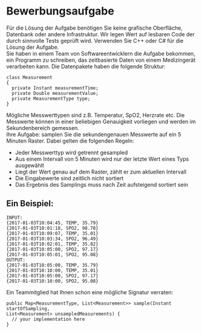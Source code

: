 # Bewerbungsaufgabe

Für die Lösung der Aufgabe benötigen Sie keine grafische Oberfläche, Datenbank oder andere Infrastruktur. Wir legen Wert auf lesbaren Code der durch sinnvolle Tests geprüft wird. Verwenden Sie C++ oder C# für die Lösung der Aufgabe.  
Sie haben in einem Team von Softwareentwicklern die Aufgabe bekommen, ein Programm zu schreiben, das zeitbasierte Daten von einem Medizingerät verarbeiten kann. Die Datenpakete haben die folgende Struktur:

    class Measurement
    {
      private Instant measurementTime;
      private Double measurementValue;
      private MeasurementType type;
    }

Mögliche Messwerttypen sind z.B. Temperatur, SpO2, Herzrate etc. Die Messwerte können in einer beliebigen Genauigkeit vorliegen und werden im Sekundenbereich gemessen.  
Ihre Aufgabe: samplen Sie die sekundengenauen Messwerte auf ein 5 Minuten Raster. Dabei gelten die folgenden Regeln:

- Jeder Messwerttyp wird getrennt gesampled
- Aus einem Intervall von 5 Minuten wird nur der letzte Wert eines Typs ausgewählt
- Liegt der Wert genau auf dem Raster, zählt er zum aktuellen Intervall
- Die Eingabewerte sind zeitlich nicht sortiert
- Das Ergebnis des Samplings muss nach Zeit aufsteigend sortiert sein  


## Ein Beispiel:

    INPUT:
    {2017-01-03T10:04:45, TEMP, 35.79}
    {2017-01-03T10:01:18, SPO2, 98.78}
    {2017-01-03T10:09:07, TEMP, 35.01}
    {2017-01-03T10:03:34, SPO2, 96.49}
    {2017-01-03T10:02:01, TEMP, 35.82}
    {2017-01-03T10:05:00, SPO2, 97.17}
    {2017-01-03T10:05:01, SPO2, 95.08}
    OUTPUT:
    {2017-01-03T10:05:00, TEMP, 35.79}
    {2017-01-03T10:10:00, TEMP, 35.01}
    {2017-01-03T10:05:00, SPO2, 97.17}
    {2017-01-03T10:10:00, SPO2, 95.08}

Ein Teammitglied hat Ihnen schon eine mögliche Signatur verraten:

    public Map<MeasurementType, List<Measurement>> sample(Instant startOfSampling,
    List<Measurement> unsampledMeasurements) {
      // your implementation here
    }